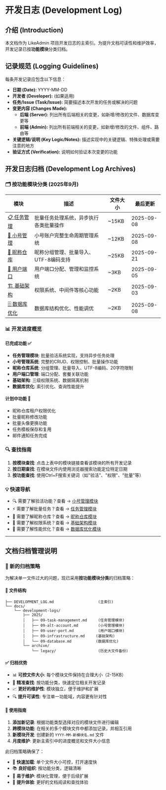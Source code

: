 # 开发日志 (Development Log)

## 介绍 (Introduction)

本文档作为 LikeAdmin 项目开发日志的主索引。为提升文档可读性和维护效率，开发记录已按**功能模块**分类归档。

## 记录规范 (Logging Guidelines)

每条开发记录应包含以下信息：

- **日期 (Date):** YYYY-MM-DD
- **开发者 (Developer):** (如果适用)
- **任务/Issue (Task/Issue):** 简要描述本次开发的任务或解决的问题
- **变更内容 (Changes Made):**
    - **后端 (Server):** 列出所有后端相关的变更，如新增/修改的文件、数据库变更等
    - **前端 (Admin):** 列出所有前端相关的变更，如新增/修改的文件、组件、路由等
- **关键逻辑/说明 (Key Logic/Notes):** 描述实现中的关键逻辑、特殊处理或需要注意的地方
- **验证方式 (Verification):** 说明如何验证本次变更的功能

## 开发日志归档 (Development Log Archives)

### 🗂️ 按功能模块分类 (2025年9月)

| 模块 | 描述 | 文件大小 | 最后更新 |
|------|------|----------|----------|
| [📋 任务管理](docs/development-logs/2025/09-task-management.md) | 批量任务处理系统，异步执行各类批量操作 | ~15KB | 2025-09-08 |
| [👤 小号管理](docs/development-logs/2025/09-alt-account.md) | 小号账户完整生命周期管理系统 | ~12KB | 2025-09-08 |
| [📝 昵称仓库](docs/development-logs/2025/09-nickname-repository.md) | 昵称分组管理、批量导入、UTF-8编码支持 | ~25KB | 2025-09-21 |
| [🔌 用户端口](docs/development-logs/2025/09-user-port.md) | 用户端口分配、管理和监控系统 | ~3KB | 2025-09-05 |
| [🏗️ 基础架构](docs/development-logs/2025/09-infrastructure.md) | 权限系统、中间件等核心功能 | ~2KB | 2025-09-03 |
| [🗄️ 数据库优化](docs/development-logs/2025/09-database.md) | 数据库结构优化、性能调优 | ~2KB | 2025-09-08 |

### 📊 开发进度概览

#### 已完成功能 ✅
- **任务管理模块**: 批量验活系统实现，支持异步任务处理
- **小号管理系统**: 完整的CRUD、权限控制、批量操作功能
- **昵称仓库系统**: 分组管理、批量导入、UTF-8编码、20字符限制
- **用户端口管理**: 端口分配、套餐关联功能
- **基础架构**: 三级权限系统、数据隔离机制
- **数据库优化**: 索引优化、查询性能提升

#### 计划中功能 🚧
- 昵称仓库租户权限优化
- 批量昵称修改功能
- 批量头像更换功能
- 任务模板保存和复用
- 邮件通知任务完成

### 🔍 查找指南
1. **按模块查找**: 点击上表中的模块链接查看该模块的所有开发记录
2. **按日期查找**: 在模块文件内使用浏览器搜索功能定位特定日期
3. **按功能查找**: 使用Ctrl+F搜索关键词（如"验活"、"权限"、"批量"等）

### 💡 快速导航
- 🔍 需要了解验活功能？查看 → [小号管理模块](docs/development-logs/2025/09-alt-account.md#小号验活逻辑完善和状态管理)
- ⚡ 需要了解批量任务？查看 → [任务管理模块](docs/development-logs/2025/09-task-management.md#任务管理模块批量验活系统实现)
- 📝 需要了解昵称仓库？查看 → [昵称仓库模块](docs/development-logs/2025/09-nickname-repository.md#昵称仓库功能完整实现)
- 🔐 需要了解权限系统？查看 → [基础架构模块](docs/development-logs/2025/09-infrastructure.md#基础架构搭建和权限系统完善)
- 🚀 需要了解性能优化？查看 → [数据库优化模块](docs/development-logs/2025/09-database.md#数据库结构优化和索引调整)

---

## 文档归档管理说明

### 🎯 新的归档策略
为解决单一文件过大的问题，现已采用**按功能模块分类**的归档策略：

#### 📁 文件结构
```
├── DEVELOPMENT_LOG.md                    (主索引)
└── docs/
    └── development-logs/
        ├── 2025/
        │   ├── 09-task-management.md     (任务管理模块)
        │   ├── 09-alt-account.md         (小号管理模块)
        │   ├── 09-user-port.md           (用户端口模块)
        │   ├── 09-infrastructure.md     (基础架构)
        │   └── 09-database.md           (数据库优化)
        └── archive/
            └── legacy/                   (历史大文件备份)
```

#### ✅ 归档优势
- 📊 **可控文件大小**: 每个模块文件保持在合理大小（2-15KB）
- 🎯 **精准查找**: 按功能分类，快速定位相关开发记录
- 📈 **更好的维护性**: 模块独立，便于维护和扩展
- 🔍 **提升可读性**: 专注单一功能域，内容更有针对性

#### 📝 使用指南
1. **添加新记录**: 根据功能类型选择对应的模块文件进行编辑
2. **跨模块功能**: 在相关的多个模块文件中都添加记录，并相互引用
3. **新模块开发**: 创建新的 `YYYY-MM-新模块名.md` 文件
4. **月度维护**: 更新主索引中的进度概览和文件大小信息

此归档策略确保了：
- 🚀 **快速加载**: 单个文件大小可控，打开速度快
- 📚 **良好组织**: 按功能分类，逻辑清晰
- 🔧 **易于维护**: 模块化管理，便于后续扩展
- 📖 **提升体验**: 更好的文档阅读和查找体验